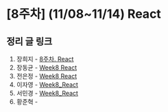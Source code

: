 # [8주차] (11/08~11/14) React

## 정리 글 링크

1. 장희지 - [8주차. React](https://blog.naver.com/huiji0315/222144021525)
2. 장동균 - [Week8 React](https://dongkyun-jang.tistory.com/94)
3. 전은정 - [Week8 React](https://jjung-lab.tistory.com/29)
4. 이자영 - [Week8_React](https://99neozone.tistory.com/9)
5. 서민경 - [Week8_React](https://min1307.tistory.com/27) 
6. 황준혁 - 
